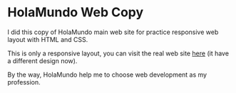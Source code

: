 # HolaMundo Web Copy
I did this copy of HolaMundo main web site for practice responsive web layout with HTML and CSS.

This is only a responsive layout, you can visit the real web site [here](https://holamundo.io/) (it have a different design now).

By the way, HolaMundo help me to choose web development as my profession.
